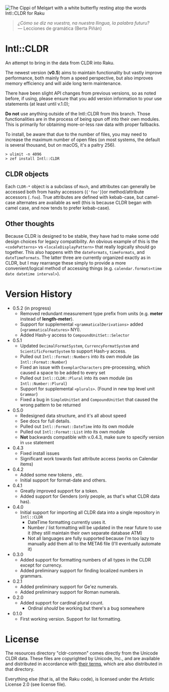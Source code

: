 ![The Cippi of Melqart with a white butterfly resting atop the words Intl::CLDR for Raku](docs/logo.png)

> *¿Cómo se diz na vuestra, na nuestra llingua, la palabra futuru?*  
— Lecciones de gramática (Berta Piñán)

# Intl::CLDR
An attempt to bring in the data from CLDR into Raku. 

The newest version (**v0.5**) aims to maintain functionality but vastly improve performance, both
mainly from a speed perspective, but also improves memory efficiency and will aide long term maintenance.

There have been slight API changes from previous versions, so as noted before, if using, please
ensure that you add version information to your use statements (at least until v.1.0);

**Do not** use anything outside of the Intl::CLDR from this branch.
Those functionalities are in the process of being spun off into their own modules.
This is primarily for obtaining more-or-less raw data with proper fallbacks.

To install, be aware that due to the number of files, you may need to increase the maximum number of open files (on most systems, the default is several thousand, but on macOS, it's a paltry 256).

```
> ulimit -n 4096
> zef install Intl::CLDR
```

## CLDR objects

Each `CLDR-*` object is a subclass of `Hash`, and attributes can generally be accessed both from 
hashy accessors (`{'foo'}`)or method/attribute accessors (`.foo`).
True attributes are defined with kebab-case, but camel-case alternates are available as well (this is because CLDR began with camel case, and now tends to prefer kebab-case).  

## Other thoughts

Because CLDR is designed to be stable, they have had to make some odd design choices for legacy compatibility.
An obvious example of this is the `<codePatterns>` vs `<localeDisplayPattern>` that really logically should go together.
This also happens with the `dateFormats`, `timeFormats`, and `dateTimeFormats`.
The latter three are currently organized exactly as in CLDR, but I may rearrange these simply to provide a more convenient/logical method of accessing things (e.g. `calendar.formats<time date datetime interval>`).

# Version History
  * 0.5.2 (in progress) 
    * Removed redundant measurement type prefix from units (e.g. **meter** instead of **length-meter**).  
    * Support for supplemental `<grammaticalDerivations>` added (`<grammaticalFeatures>` NYI).
    * Added Hash-y access to `CompoundUnitSet::Selector`
  * 0.5.1
    * Updated `DecimalFormatSystem`, `CurrencyFormatSystem` and `ScientificFormatSystem` to support Hash-y access.
    * Pulled out `Intl::Format::Numbers` into its own module (as `Intl::Format::Number`)
    * Fixed an issue with `ExemplarCharacters` pre-processing, which caused a space to be added to every set
    * Pulled out `Intl::CLDR::Plural` into its own module (as `Intl::Number::Plural`)
    * Support for supplemental `<plurals>`.  (Found in new top level unit `Grammar`)
    * Fixed a bug in `SimpleUnitSet` and `CompoundUnitSet` that caused the wrong pattern to be returned
  * 0.5.0
    * Redesigned data structure, and it's all about speed
    * See docs for full details.
    * Pulled out `Intl::Format::DateTime` into its own module
    * Pulled out `Intl::Format::List` into its own module
    * **Not** backwards compatible with v.0.4.3, make sure to specify version in `use` statement
  * 0.4.3
    * Fixed install issues
    * Significant work towards fast attribute access (works on Calendar items)
  * 0.4.2
    * Added some new tokens <local-alpha>, etc.
    * Initial support for format-date and others.
  * 0.4.1
    * Greatly improved support for a <local-number> token.
    * Added support for Genders (only people, as that's what CLDR data has).
  * 0.4.0
    * Initial support for importing all CLDR data into a single repository in `Intl::CLDR`
      * DateTime formatting currently uses it.
      * Number / list formatting will be updated in the near future to use it (they still maintain their own separate database ATM)
      * Not all languages are fully supported because I'm too lazy to manually add them all to the META6 file (I'll eventually automate it)
  * 0.3.0
    * Added support for formatting numbers of all types in the CLDR except for currency.
    * Added preliminary support for finding localized numbers in grammars.
  * 0.2.1
    * Added preliminary support for Ge'ez numerals.  
    * Added preliminary support for Roman numerals.  
  * 0.2.0
    * Added support for cardinal plural count.
      * Ordinal *should* be working but there's a bug somewhere
  * 0.1.0  
    * First working version.  Support for list formatting.  

# License

The resources directory "cldr-common" comes directly from the Unicode CLDR data.
These files are copyrighted by Unicode, Inc., and are available and distributed
in accordance with [their terms](http://www.unicode.org/copyright.html), which are
also distributed in that directory.

Everything else (that is, all the Raku code), is licensed under the Artistic License 2.0 (see license file).
